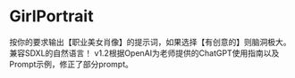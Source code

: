 # GirlPortrait
按你的要求输出【职业美女肖像】的提示词，如果选择【有创意的】则脑洞极大。兼容SDXL的自然语言！ v1.2根据OpenAI为老师提供的ChatGPT使用指南以及Prompt示例，修正了部分prompt。
